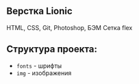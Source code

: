 ##  Верстка Lionic
HTML, CSS, Git, Photoshop, БЭМ
Сетка flex

## Структура проекта:
- `fonts` - шрифты
- `img` - изображения